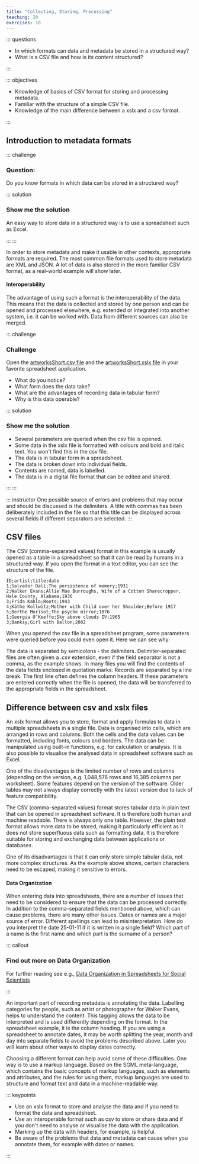 ```yaml
---
title: "Collecting, Storing, Processing"
teaching: 20
exercises: 10
---
```


::: questions 

- In which formats can data and metadata be stored in a structured way?
- What is a CSV file and how is its content structured?

:::

::: objectives

- Knowledge of basics of CSV format for storing and processing metadata. 
- Familiar with the structure of a simple CSV file.
- Knowledge of the main difference between a xslx and a csv format.
   
:::

## Introduction to metadata formats


::: challenge

### Question: 
Do you know formats in which data can be stored in a structured way? 

::: solution

### Show me the solution
An easy way to store data in a structured way is to use a spreadsheet such as Excel.

:::
:::


In order to store metadata and make it usable in other contexts, appropriate formats are required. The most common file formats used to store metadata are XML and JSON. A lot of data is also stored in the more familiar CSV format, as a real-world example will show later.


#### Interoperability


The advantage of using such a format is the interoperability of the data. This means that the data is collected and stored by one person and can be opened and processed elsewhere, e.g. extended or integrated into another system, i.e. it can be worked with. Data from different sources can also be merged.



::: challenge

### Challenge

Open the [artworksShort.csv file](https://github.com/HERMES-DKZ/metadata_lesson/blob/main/episodes/data/artworksShort.csv) and the [artworksShort.xslx file](https://github.com/HERMES-DKZ/metadata_lesson/blob/main/episodes/data/artworksShort.xlsx) in your favorite spreadsheet application. 

- What do you notice?    
- What form does the data take?    
- What are the advantages of recording data in tabular form?    
- Why is this data operable? 
    
::: solution

### Show me the solution

- Several parameters are queried when the csv file is opened.
- Some data in the xslx file is formatted with colours and bold and italic text. You won't find this in the csv file. 
- The data is in tabular form in a spreadsheet.
- The data is broken down into individual fields.
- Contents are named, data is labelled.
- The data is in a digital file format that can be edited and shared.
    
:::
:::

::: instructor
One possible source of errors and problems that may occur and should be discussed is the delimiters. A title with commas has been deliberately included in the file so that this title can be displayed across several fields if different separators are selected.
:::



## CSV files



The CSV (comma-separated values) format in this example is usually opened as a table in a spreadsheet so that it can be read by humans in a structured way. If you open the format in a text editor, you can see the structure of the file. 

```
ID;artist;title;date
1;Salvador Dalí;The persistence of memory;1931
2;Walker Evans;Allie Mae Burroughs, Wife of a Cotton Sharecropper, Hale County, Alabama;1936
3;Frida Kahlo;Roots;1943
4;Käthe Kollwitz;Mother with Child over her Shoulder;Before 1917
5;Berthe Morisot;The psyche mirror;1876
1;Georgia O’Keeffe;Sky above clouds IV;1965
3;Banksy;Girl with Ballon;2002
```

When you opened the csv file in a spreadsheet program, some parameters were queried before you could even open it. Here we can see why:

The data is separated by semicolons - the delimiters. Delimiter-separated files are often given a *.csv* extension, even if the field separator is not a comma, as the example shows. In many files you will find the contents of the data fields enclosed in quotation marks. Records are separated by a line break. The first line often defines the column headers. If these parameters are entered correctly when the file is opened, the data will be transferred to the appropriate fields in the spreadsheet.



## Difference between csv and xslx files



An xslx format allows you to store, format and apply formulas to data in multiple spreadsheets in a single file. Data is organised into cells, which are arranged in rows and columns. Both the cells and the data values can be formatted, including fonts, colours and borders. The data can be manipulated using built-in functions, e.g. for calculation or analysis. It is also possible to visualise the analysed data in spreadsheet software such as Excel. 

One of the disadvantages is the limited number of rows and columns (depending on the version, e.g. 1,048,576 rows and 16,385 columns per worksheet). Some features depend on the version of the software. Older tables may not always display correctly with the latest version due to lack of feature compatibility. 

The CSV (comma-separated values) format stores tabular data in plain text that can be opened in spreadsheet software. It is therefore both human and machine readable. There is always only one table. However, the plain text format allows more data to be stored, making it particularly efficient as it does not store superfluous data such as formatting data. It is therefore suitable for storing and exchanging data between applications or databases. 

One of its disadvantages is that it can only store simple tabular data, not more complex structures. As the example above shows, certain characters need to be escaped, making it sensitive to errors.



#### Data Organization



When entering data into spreadsheets, there are a number of issues that need to be considered to ensure that the data can be processed correctly. In addition to the comma-separated fields mentioned above, which can cause problems, there are many other issues. Dates or names are a major source of error. Different spellings can lead to misinterpretation. How do you interpret the date 25-01-11 if it is written in a single field? Which part of a name is the first name and which part is the surname of a person?

::: callout

### Find out more on Data Organization

For further reading see e.g., [Data Organization in Spreadsheets for Social Scientists](https://datacarpentry.github.io/spreadsheets-socialsci/)

:::


An important part of recording metadata is annotating the data. Labelling categories for people, such as artist or photographer for Walker Evans, helps to understand the content. This tagging allows the data to be interpreted and is used differently depending on the format. In the spreadsheet example, it is the column heading. If you are using a spreadsheet to annotate dates, it may be worth splitting the year, month and day into separate fields to avoid the problems described above. Later you will learn about other ways to display dates correctly.  

Choosing a different format can help avoid some of these difficulties. One way is to use a markup language. Based on the SGML meta-language, which contains the basic concepts of markup languages, such as elements and attributes, and the rules for using them, markup languages are used to structure and format text and data in a machine-readable way.  

::: keypoints

* Use an xslx format to store and analyse the data and if you need to format the data and spreadsheet.
* Use an interoperable format such as csv to store or share data and if you don't need to analyse or visualise the data with the application.
* Marking up the data with headers, for example, is helpful.
* Be aware of the problems that data and metadata can cause when you annotate them, for example with dates or names.

:::
